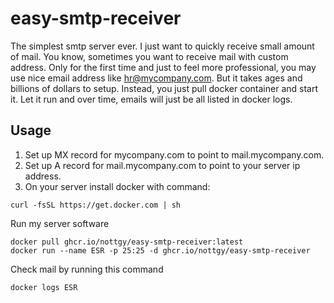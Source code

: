 # easy-smtp-receiver

The simplest smtp server ever.
I just want to quickly receive small amount of mail.
You know, sometimes you want to receive mail with
custom address. Only for the first time and just to
feel more professional, you may use nice email address
like hr@mycompany.com. But it takes ages and billions
of dollars to setup. Instead, you just pull docker container
and start it. Let it run and over time, emails will just be
all listed in docker logs.

## Usage

1. Set up MX record for mycompany.com to point to mail.mycompany.com.
1. Set up A record for mail.mycompany.com to point to your server ip address.
1. On your server install docker with command:
```
curl -fsSL https://get.docker.com | sh
```

Run my server software
```
docker pull ghcr.io/nottgy/easy-smtp-receiver:latest
docker run --name ESR -p 25:25 -d ghcr.io/nottgy/easy-smtp-receiver
```

Check mail by running this command
```
docker logs ESR
```
